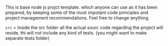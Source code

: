 This is base node js projct template. which anyone can use as it has been prepared, by keeping some of the most impotant code principles and project management recommendations. Feel free to change anything.


`src` = Inside the src folder all the actual sourc code regarding the project will reside, thi will not include any kind of tests. (you might want to make separate tests folder)